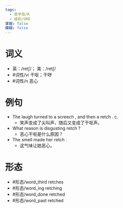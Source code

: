 ```yaml
---
tags:
  - 首字母/R
  - 级别/GRE
掌握: false
模糊: false
---
```

# 词义
- 英：/retʃ/； 美：/retʃ/
- #词性/vi  干呕；干哕
- #词性/n  恶心
# 例句
- The laugh turned to a screech , and then a retch . c.
	- 笑声变成了尖叫声，随后又变成了干呕声。
- What reason is disgusting retch ?
	- 恶心干呕是什么原因？
- The smell made her retch .
	- 这气味让她恶心。
# 形态
- #形态/word_third retches
- #形态/word_ing retching
- #形态/word_done retched
- #形态/word_past retched

